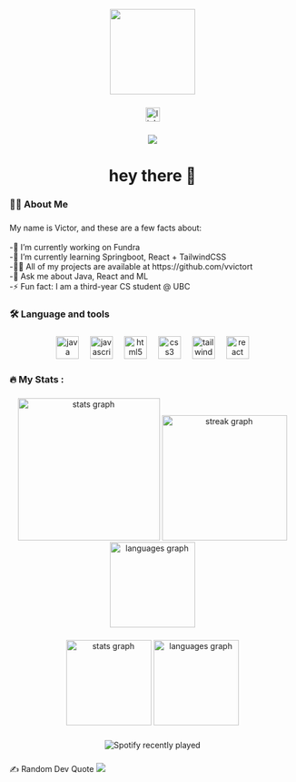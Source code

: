 <br clear="both">

<div align="center">
  <img height="150" src="https://media2.giphy.com/media/v1.Y2lkPTc5MGI3NjExMXR6Z3lwNHpuZHdvZ2t6eTFxN2d0ZGUzdW1pZjR2azhycW11am03diZlcD12MV9pbnRlcm5hbF9naWZfYnlfaWQmY3Q9Zw/l0Iy2PyFmAFOC7m24/giphy.gif"  />
</div>

###

<div align="center">
  <a href="https://www.linkedin.com/in/vvictort20/" target="_blank">
    <img src="https://img.shields.io/static/v1?message=LinkedIn&logo=linkedin&label=&color=0077B5&logoColor=white&labelColor=&style=for-the-badge" height="25" alt="linkedin logo"  />
  </a>
</div>

###

<div align="center">
  <img src="https://visitor-badge.laobi.icu/badge?page_id=vvictort.vvictort&"  />
</div>

###

<h1 align="center">hey there 👋</h1>

###

<h3 align="left">👩‍💻  About Me</h3>

###

<p align="left">My name is Victor, and these are a few facts about:<br><br>-🔭 I’m currently working on Fundra<br>-🌱 I’m currently learning Springboot, React + TailwindCSS<br>-👨‍💻 All of my projects are available at https://github.com/vvictort<br>-💬 Ask me about Java, React and ML<br>-⚡ Fun fact: I am a third-year CS student @ UBC</p>

###

<h3 align="left">🛠 Language and tools</h3>

###

<div align="center">
  <img src="https://skillicons.dev/icons?i=java" height="40" alt="java logo"  />
  <img width="12" />
  <img src="https://skillicons.dev/icons?i=js" height="40" alt="javascript logo"  />
  <img width="12" />
  <img src="https://skillicons.dev/icons?i=html" height="40" alt="html5 logo"  />
  <img width="12" />
  <img src="https://skillicons.dev/icons?i=css" height="40" alt="css3 logo"  />
  <img width="12" />
  <img src="https://skillicons.dev/icons?i=tailwind" height="40" alt="tailwindcss logo"  />
  <img width="12" />
  <img src="https://skillicons.dev/icons?i=react" height="40" alt="react logo"  />
</div>

###

<h3 align="left">🔥   My Stats :</h3>

###

<div align="center">
  <img src="https://github-readme-stats.vercel.app/api?username=vvictort&hide_title=false&hide_rank=true&show_icons=true&include_all_commits=true&count_private=true&disable_animations=false&theme=tokyonight&locale=en&hide_border=true&order=1" height="250" alt="stats graph"  />
  <img src="https://streak-stats.demolab.com?user=vvictort&locale=en&mode=daily&theme=tokyonight&hide_border=true&border_radius=5&order=3" height="220" alt="streak graph"  />
  <img src="https://github-readme-stats.vercel.app/api/top-langs?username=vvictort&locale=en&hide_title=false&layout=compact&card_width=320&langs_count=5&theme=tokyonight&hide_border=true&order=2" height="150" alt="languages graph"  />
</div>

###

<div align="center">
  <img src="https://github-readme-stats.vercel.app/api?username=vvictort&hide_title=false&hide_rank=false&show_icons=true&include_all_commits=true&count_private=true&disable_animations=false&theme=dracula&locale=en&hide_border=false&order=1" height="150" alt="stats graph"  />
  <img src="https://github-readme-stats.vercel.app/api/top-langs?username=vvictort&locale=en&hide_title=false&layout=compact&card_width=320&langs_count=5&theme=dracula&hide_border=false&order=2" height="150" alt="languages graph"  />
</div>

###

<div align="center">
  <img src="https://spotify-recently-played-readme.vercel.app/api?count=5" alt="Spotify recently played"  />
</div>

###

### 

✍️ Random Dev Quote
![](https://quotes-github-readme.vercel.app/api?type=horizontal&theme=gruvbox)

###

<!-- Proudly created with GPRM ( https://gprm.itsvg.in ) -->
